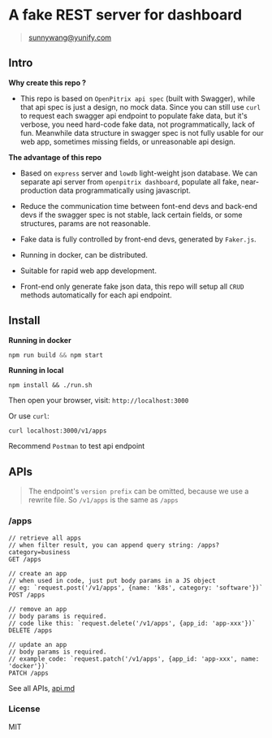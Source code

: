 # A fake REST server for dashboard

> sunnywang@yunify.com

## Intro

**Why create this repo ?**

* This repo is based on `OpenPitrix api spec` (built with Swagger), while that api spec is just a design, no mock data.
  Since you can still use `curl` to request each swagger api endpoint to populate fake data, but it's verbose,
  you need hard-code fake data, not programmatically, lack of fun.
  Meanwhile data structure in swagger spec is not fully usable for our web app, sometimes missing fields, or unreasonable api design.

**The advantage of this repo**

* Based on `express` server and `lowdb` light-weight json database. We can separate api server
  from `openpitrix dashboard`, populate all fake, near-production data programmatically using javascript.

* Reduce the communication time between font-end devs and back-end devs if the swagger spec is not stable, lack certain fields,
  or some structures, params are not reasonable.

* Fake data is fully controlled by front-end devs, generated by `Faker.js`.

* Running in docker, can be distributed.

* Suitable for rapid web app development.

* Front-end only generate fake json data, this repo will setup all `CRUD` methods automatically for each api endpoint.

## Install

**Running in docker**

```js
npm run build && npm start
```

**Running in local**

```shell
npm install && ./run.sh
```

Then open your browser, visit: `http://localhost:3000`

Or use `curl`:

```
curl localhost:3000/v1/apps
```

Recommend `Postman` to test api endpoint

## APIs

> The endpoint's `version prefix` can be omitted, because we use a rewrite file.
> So `/v1/apps` is the same as `/apps`

### /apps

```
// retrieve all apps
// when filter result, you can append query string: /apps?category=business
GET /apps

// create an app
// when used in code, just put body params in a JS object
// eg: `request.post('/v1/apps', {name: 'k8s', category: 'software'})`
POST /apps

// remove an app
// body params is required.
// code like this: `request.delete('/v1/apps', {app_id: 'app-xxx'})`
DELETE /apps

// update an app
// body params is required.
// example code: `request.patch('/v1/apps', {app_id: 'app-xxx', name: 'docker'})`
PATCH /apps
```

See all APIs, [api.md](./api.md)

### License

MIT
